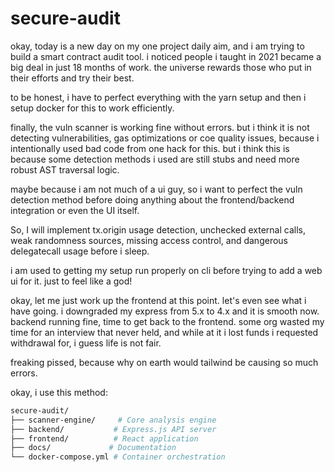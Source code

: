 # secure-audit

okay, today is a new day on my one project daily aim, and i am trying to build a smart contract audit tool. i noticed people i taught in 2021 became a big deal in just 18 months of work. the universe rewards those who put in their efforts and try their best.

to be honest, i have to perfect everything with the yarn setup and then i setup docker for this to work efficiently.

finally, the vuln scanner is working fine without errors. but i think it is not detecting vulnerabilities, gas optimizations or coe quality issues, because i intentionally used bad code from one hack for this. but i think this is because some detection methods i used are still stubs and need more robust AST traversal logic.

maybe because i am not much of a ui guy, so i want to perfect the vuln detection method before doing anything about the frontend/backend integration or even the UI itself. 

So, I will implement tx.origin usage detection, unchecked external calls, weak randomness sources, missing access control, and dangerous delegatecall usage before i sleep.

i am used to getting my setup run properly on cli before trying to add a web ui for it. just to feel like a god!

okay, let me just work up the frontend at this point. let's even see what i have going. i downgraded my express from 5.x to 4.x and it is smooth now. backend running fine, time to get back to the frontend. some org wasted my time for an interview that never held, and while at it i lost funds i requested withdrawal for, i guess life is not fair.

freaking pissed, because why on earth would tailwind be causing so much errors.

okay, i use this method:

```bash
secure-audit/
├── scanner-engine/     # Core analysis engine
├── backend/           # Express.js API server
├── frontend/          # React application
├── docs/             # Documentation
└── docker-compose.yml # Container orchestration
```
